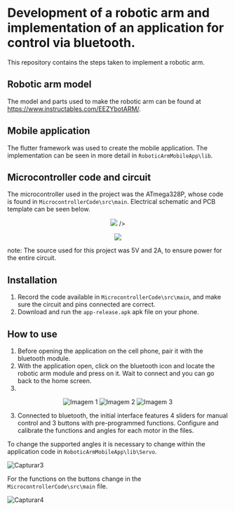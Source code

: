 # Development of a robotic arm and implementation of an application for control via bluetooth.

This repository contains the steps taken to implement a robotic arm.

## Robotic arm model

The model and parts used to make the robotic arm can be found at https://www.instructables.com/EEZYbotARM/.

## Mobile application

The flutter framework was used to create the mobile application. The implementation can be seen in more detail in `RoboticArmMobileApp\lib`.

## Microcontroller code and circuit

The microcontroller used in the project was the ATmega328P, whose code is found in `MicrocontrollerCode\src\main`. Electrical schematic and PCB template can be seen below. 
<p align="center">
  <img src="https://github.com/FernandoLKS/Robotic-Arm-Design/assets/114883109/6113f6c5-d720-48cb-b7bf-7d04be756f8a"/>
/>
<p align="center">
  <img src="https://github.com/FernandoLKS/Robotic-Arm-Design/assets/114883109/41cbd6b2-505e-4b58-9cbb-b90246b63d2d"
/>

note: The source used for this project was 5V and 2A, to ensure power for the entire circuit.

## Installation

1. Record the code available in `MicrocontrollerCode\src\main`, and make sure the circuit and pins connected are correct.
2. Download and run the `app-release.apk` apk file on your phone.

## How to use

1. Before opening the application on the cell phone, pair it with the bluetooth module.
2. With the application open, click on the bluetooth icon and locate the robotic arm module and press on it. Wait to connect and you can go back to the home screen.
3. 
<p align="center">
  <img src="https://github.com/FernandoLKS/Robotic-Arm-Design/raw/main/assets/114883109/3c1c3229-ff31-4038-a5e2-44fa35ace971/WhatsApp%20Image%202023-06-26%20at%2020.34.30.png" alt="Imagem 1" />
  <img src="https://github.com/FernandoLKS/Robotic-Arm-Design/raw/main/assets/114883109/b5cff57e-beba-4a0b-8a4b-40104a58a8de/WhatsApp%20Image%202023-06-26%20at%2020.34.30%20(1).png" alt="Imagem 2" />
  <img src="https://github.com/FernandoLKS/Robotic-Arm-Design/raw/main/assets/114883109/70a3f96a-2299-49fc-8d8e-3c4cbaaa04c5/WhatsApp%20Image%202023-06-26%20at%2020.34.30%20(2).png" alt="Imagem 3" />
</p>

3. Connected to bluetooth, the initial interface features 4 sliders for manual control and 3 buttons with pre-programmed functions. Configure and calibrate the functions and angles for each motor in the files. 

To change the supported angles it is necessary to change within the application code in `RoboticArmMobileApp\lib\Servo`.

![Capturar3](https://github.com/FernandoLKS/Robotic-Arm-Design/assets/114883109/48424106-be40-4c6a-835a-20bb36aa5ad5)

For the functions on the buttons change in the `MicrocontrollerCode\src\main` file.

![Capturar4](https://github.com/FernandoLKS/Robotic-Arm-Design/assets/114883109/b59ee277-8055-486f-8952-131f70d7135f)
